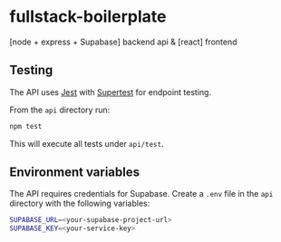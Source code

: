 # fullstack-boilerplate
[node + express + Supabase] backend api &amp; [react] frontend

## Testing

The API uses [Jest](https://jestjs.io/) with [Supertest](https://github.com/ladjs/supertest)
for endpoint testing.

From the `api` directory run:

```bash
npm test
```

This will execute all tests under `api/test`.

## Environment variables

The API requires credentials for Supabase. Create a `.env` file in the `api`
directory with the following variables:

```bash
SUPABASE_URL=<your-supabase-project-url>
SUPABASE_KEY=<your-service-key>
```

